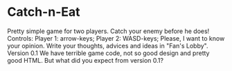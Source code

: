 # Catch-n-Eat
Pretty simple game for two players. Catch your enemy before he does!
Controls:
  Player 1: arrow-keys;
  Player 2: WASD-keys;
Please, I want to know your opinion. Write your thoughts, advices and ideas in "Fan's Lobby".
Version 0.1
  We have terrible game code, not so good design and pretty good HTML. But what did you expect from version 0.1?
